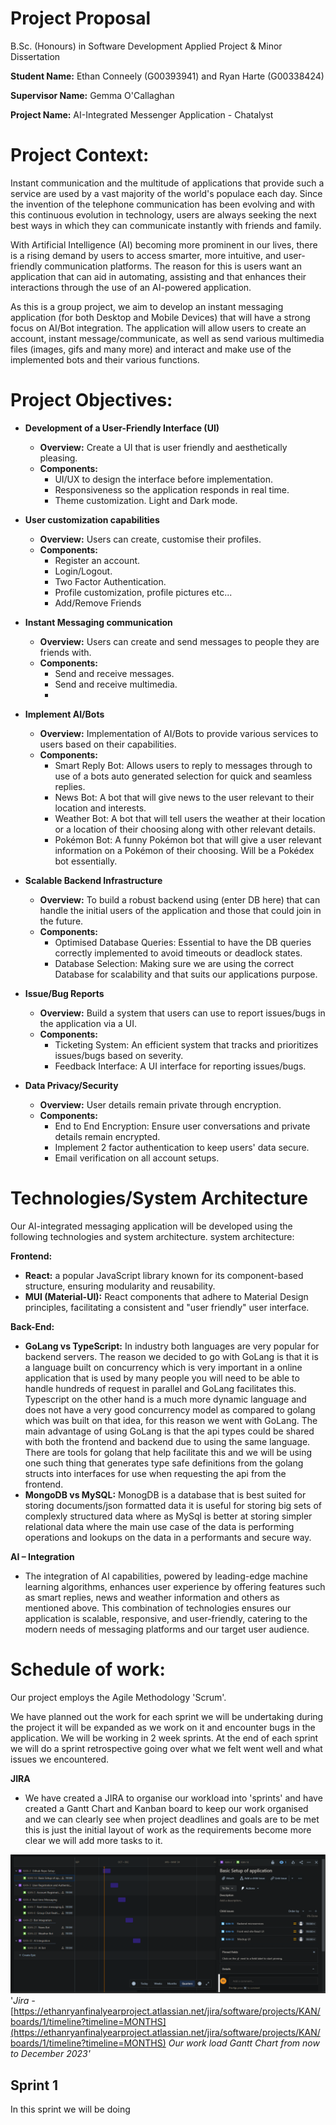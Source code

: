 # Project Proposal

B.Sc. (Honours) in Software Development Applied Project & Minor Dissertation

**Student Name:** Ethan Conneely (G00393941) and Ryan Harte (G00338424)

**Supervisor Name:** Gemma O'Callaghan

**Project Name:** AI-Integrated Messenger Application - Chatalyst

# Project Context:

Instant communication and the multitude of applications that provide such a service are used by a vast majority of the world's populace each day. Since the invention of the telephone communication has been evolving and with this continuous evolution in technology, users are always seeking the next best ways in which they can communicate instantly with friends and family.

With Artificial Intelligence (AI) becoming more prominent in our lives, there is a rising demand by users to access smarter, more intuitive, and user-friendly communication platforms. The reason for this is users want an application that can aid in automating, assisting and that enhances their interactions through the use of an AI-powered application.

As this is a group project, we aim to develop an instant messaging application (for both Desktop and Mobile Devices) that will have a strong focus on AI/Bot integration. The application will allow users to create an account, instant message/communicate, as well as send various multimedia files (images, gifs and many more) and interact and make use of the implemented bots and their various functions.

# Project Objectives:

- **Development of a User-Friendly Interface (UI)**
  - **Overview:** Create a UI that is user friendly and aesthetically pleasing.
  - **Components:**
    - UI/UX to design the interface before implementation.
    - Responsiveness so the application responds in real time.
    - Theme customization. Light and Dark mode.

- **User customization capabilities**
  - **Overview:** Users can create, customise their profiles.
  - **Components:**
    - Register an account.
    - Login/Logout.
    - Two Factor Authentication.
    - Profile customization, profile pictures etc...
    - Add/Remove Friends

- **Instant Messaging communication**
  - **Overview:** Users can create and send messages to people they are friends with.
  - **Components:**
    - Send and receive messages.
    - Send and receive multimedia.
    - 

- **Implement AI/Bots**
  - **Overview:** Implementation of AI/Bots to provide various services to users based on their capabilities.
  - **Components:**
    - Smart Reply Bot: Allows users to reply to messages through to use of a bots auto generated selection for quick and seamless replies.
    - News Bot: A bot that will give news to the user relevant to their location and interests.
    - Weather Bot: A bot that will tell users the weather at their location or a location of their choosing along with other relevant details.
    - Pokémon Bot: A funny Pokémon bot that will give a user relevant information on a Pokémon of their choosing. Will be a Pokédex bot essentially.

- **Scalable Backend Infrastructure**
  - **Overview:** To build a robust backend using (enter DB here) that can handle the initial users of the application and those that could join in the future.
  - **Components:**
    - Optimised Database Queries: Essential to have the DB queries correctly implemented to avoid timeouts or deadlock states.
    - Database Selection: Making sure we are using the correct Database for scalability and that suits our applications purpose.

- **Issue/Bug Reports**
  - **Overview:** Build a system that users can use to report issues/bugs in the application via a UI.
  - **Components:**
    - Ticketing System: An efficient system that tracks and prioritizes issues/bugs based on severity.
    - Feedback Interface: A UI interface for reporting issues/bugs.

- **Data Privacy/Security**
  - **Overview:** User details remain private through encryption.
  - **Components:**
    - End to End Encryption: Ensure user conversations and private details remain encrypted.
    - Implement 2 factor authentication to keep users' data secure.
    - Email verification on all account setups.

# Technologies/System Architecture

Our AI-integrated messaging application will be developed using the following technologies and system architecture. system architecture:

**Frontend:**

- **React:** a popular JavaScript library known for its component-based structure, ensuring modularity and reusability.
- **MUI (Material-UI):** React components that adhere to Material Design principles, facilitating a consistent and "user friendly" user interface.

**Back-End:**
- **GoLang vs TypeScript:** In industry both languages are very popular for backend servers. The reason we decided to go with GoLang is that it is a language built on concurrency which is very important in a online application that is used by many people you will need to be able to handle hundreds of request in parallel and GoLang facilitates this. Typescript on the other hand is a much more dynamic language and does not have a very good concurrency model as compared to golang  which was built on that idea, for this reason we went with GoLang. The main advantage of using GoLang is that the api types could be shared with both the frontend and backend due to using the same language. There are tools for golang that help facilitate this and we will be using one such thing that generates type safe definitions from the golang structs into interfaces for use when requesting the api from the frontend.
- **MongoDB vs MySQL:** MonogDB is a database that is best suited for storing documents/json formatted data it is useful for storing big sets of complexly structured data where as MySql is better at storing simpler relational data where the main use case of the data is performing operations and lookups on the data in a performants and secure way.

**AI – Integration**

- The integration of AI capabilities, powered by leading-edge machine learning algorithms, enhances user experience by offering features such as smart replies, news and weather information and others as mentioned above. This combination of technologies ensures our application is scalable, responsive, and user-friendly, catering to the modern needs of messaging platforms and our target user audience.

# Schedule of work:

Our project employs the Agile Methodology 'Scrum'.

We have planned out the work for each sprint we will be undertaking during the project it will be expanded as we work on it and encounter bugs in the application. We will be working in 2 week sprints.
At the end of each sprint we will do a sprint retrospective going over what we felt went well and what issues we encountered.

**JIRA**

- We have created a JIRA to organise our workload into 'sprints' and have created a Gantt Chart and Kanban board to keep our work organised and we can clearly see when project deadlines and goals are to be met this is just the initial layout of work as the requirements become more clear we will add more tasks to it.

![](/Documentation/images/jira1.png)
'_Jira -_ [https://ethanryanfinalyearproject.atlassian.net/jira/software/projects/KAN/boards/1/timeline?timeline=MONTHS](https://ethanryanfinalyearproject.atlassian.net/jira/software/projects/KAN/boards/1/timeline?timeline=MONTHS)
 _Our work load Gantt Chart from now to December 2023'_


## Sprint 1

In this sprint we will be doing

